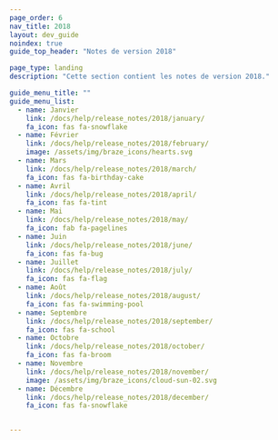 ```yaml
---
page_order: 6
nav_title: 2018
layout: dev_guide
noindex: true
guide_top_header: "Notes de version 2018"

page_type: landing
description: "Cette section contient les notes de version 2018."

guide_menu_title: ""
guide_menu_list:
  - name: Janvier
    link: /docs/help/release_notes/2018/january/
    fa_icon: fas fa-snowflake
  - name: Février
    link: /docs/help/release_notes/2018/february/
    image: /assets/img/braze_icons/hearts.svg
  - name: Mars
    link: /docs/help/release_notes/2018/march/
    fa_icon: fas fa-birthday-cake
  - name: Avril
    link: /docs/help/release_notes/2018/april/
    fa_icon: fas fa-tint
  - name: Mai
    link: /docs/help/release_notes/2018/may/
    fa_icon: fab fa-pagelines
  - name: Juin
    link: /docs/help/release_notes/2018/june/
    fa_icon: fas fa-bug
  - name: Juillet
    link: /docs/help/release_notes/2018/july/
    fa_icon: fas fa-flag
  - name: Août
    link: /docs/help/release_notes/2018/august/
    fa_icon: fas fa-swimming-pool
  - name: Septembre
    link: /docs/help/release_notes/2018/september/
    fa_icon: fas fa-school
  - name: Octobre
    link: /docs/help/release_notes/2018/october/
    fa_icon: fas fa-broom
  - name: Novembre
    link: /docs/help/release_notes/2018/november/
    image: /assets/img/braze_icons/cloud-sun-02.svg
  - name: Décembre
    link: /docs/help/release_notes/2018/december/
    fa_icon: fas fa-snowflake


---
```

